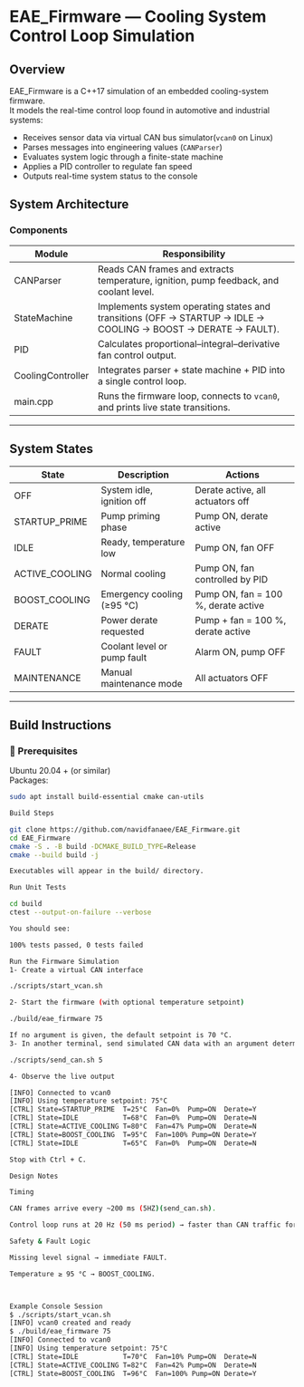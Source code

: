 # EAE_Firmware — Cooling System Control Loop Simulation

## Overview
EAE_Firmware is a C++17 simulation of an embedded cooling-system firmware.  
It models the real-time control loop found in automotive and industrial systems:
- Receives sensor data via virtual CAN bus simulator(`vcan0` on Linux)
- Parses messages into engineering values (`CANParser`)
- Evaluates system logic through a finite-state machine
- Applies a PID controller to regulate fan speed
- Outputs real-time system status to the console


## System Architecture

### Components
| Module | Responsibility |
|---------|----------------|
| CANParser | Reads CAN frames and extracts temperature, ignition, pump feedback, and coolant level. |
| StateMachine | Implements system operating states and transitions (OFF → STARTUP → IDLE → COOLING → BOOST → DERATE → FAULT). |
| PID | Calculates proportional–integral–derivative fan control output. |
| CoolingController | Integrates parser + state machine + PID into a single control loop. |
| main.cpp | Runs the firmware loop, connects to `vcan0`, and prints live state transitions. |

---

## System States

| State | Description | Actions |
|--------|--------------|---------|
| OFF | System idle, ignition off | Derate active, all actuators off |
| STARTUP_PRIME | Pump priming phase | Pump ON, derate active |
| IDLE | Ready, temperature low | Pump ON, fan OFF |
| ACTIVE_COOLING | Normal cooling | Pump ON, fan controlled by PID |
| BOOST_COOLING | Emergency cooling (≥95 °C) | Pump ON, fan = 100 %, derate active |
| DERATE | Power derate requested | Pump + fan = 100 %, derate active |
| FAULT | Coolant level or pump fault | Alarm ON, pump OFF |
| MAINTENANCE | Manual maintenance mode | All actuators OFF |

---
## Build Instructions

### 🔧 Prerequisites
Ubuntu 20.04 + (or similar)  
Packages:
```bash
sudo apt install build-essential cmake can-utils

Build Steps

git clone https://github.com/navidfanaee/EAE_Firmware.git
cd EAE_Firmware
cmake -S . -B build -DCMAKE_BUILD_TYPE=Release
cmake --build build -j

Executables will appear in the build/ directory.

Run Unit Tests

cd build
ctest --output-on-failure --verbose

You should see:

100% tests passed, 0 tests failed

Run the Firmware Simulation
1- Create a virtual CAN interface

./scripts/start_vcan.sh

2- Start the firmware (with optional temperature setpoint)

./build/eae_firmware 75

If no argument is given, the default setpoint is 70 °C.
3- In another terminal, send simulated CAN data with an argument determining can data rate 

./scripts/send_can.sh 5

4- Observe the live output

[INFO] Connected to vcan0
[INFO] Using temperature setpoint: 75°C
[CTRL] State=STARTUP_PRIME  T=25°C  Fan=0%  Pump=ON  Derate=Y
[CTRL] State=IDLE           T=68°C  Fan=0%  Pump=ON  Derate=N
[CTRL] State=ACTIVE_COOLING T=80°C  Fan=47% Pump=ON  Derate=N
[CTRL] State=BOOST_COOLING  T=95°C  Fan=100% Pump=ON Derate=Y
[CTRL] State=IDLE           T=65°C  Fan=0%  Pump=ON  Derate=N

Stop with Ctrl + C.

Design Notes

Timing

CAN frames arrive every ~200 ms (5HZ)(send_can.sh).

Control loop runs at 20 Hz (50 ms period) → faster than CAN traffic for responsive transitions.

Safety & Fault Logic

Missing level signal → immediate FAULT.

Temperature ≥ 95 °C → BOOST_COOLING.



Example Console Session
$ ./scripts/start_vcan.sh
[INFO] vcan0 created and ready
$ ./build/eae_firmware 75
[INFO] Connected to vcan0
[INFO] Using temperature setpoint: 75°C
[CTRL] State=IDLE           T=70°C  Fan=10% Pump=ON  Derate=N
[CTRL] State=ACTIVE_COOLING T=82°C  Fan=42% Pump=ON  Derate=N
[CTRL] State=BOOST_COOLING  T=96°C  Fan=100% Pump=ON Derate=Y
